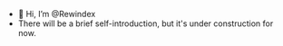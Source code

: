 - 👋 Hi, I’m @Rewindex
- There will be a brief self-introduction, but it's under construction for now.
